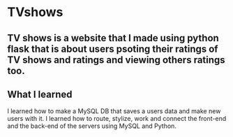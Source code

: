 # TVshows
<h2>TV shows is a website that I made using python flask that is about users psoting their ratings of TV shows and ratings and viewing others ratings too.</h2>
<h2>What I learned</h2>
<p>I learned how to make a MySQL DB that saves a users data and make new users with it. I learned how to route, stylize, work and connect 
the front-end and the back-end of the servers using MySQL and Python.</p>
